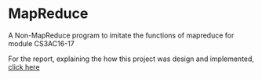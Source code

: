# MapReduce
A Non-MapReduce program to imitate the functions of mapreduce for module CS3AC16-17

For the report, explaining the how this project was design and implemented, [click here](https://github.com/jagribble/MapReduce/blob/master/dq004709_MapReduce_Report.pdf)

